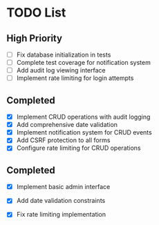 # TODO List
## High Priority
- [ ] Fix database initialization in tests
- [ ] Complete test coverage for notification system
- [ ] Add audit log viewing interface
- [ ] Implement rate limiting for login attempts

## Completed
- [x] Implement CRUD operations with audit logging
- [x] Add comprehensive date validation
- [x] Implement notification system for CRUD events
- [x] Add CSRF protection to all forms
- [x] Configure rate limiting for CRUD operations

## Completed
- [x] Implement basic admin interface
- [x] Add date validation constraints
- [x] Fix rate limiting implementation


